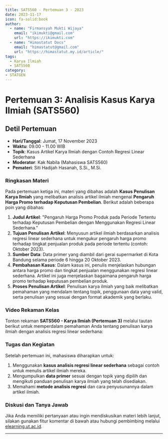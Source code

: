 ```yaml
--- 
title: SATS560 - Pertemuan 3 - 2023
date: 2023-11-17
icon: fa-solid:book
author:
  - name: "Firmansyah Mukti Wijaya"
    email: "ikimukti@gmail.com"
    url: "https://ikimukti.com"
  - name: "Himastatut Docs"
    email: "himastatut@gmail.com"
    url: "https://himastatut.my.id/article/"
tags:
  - Karya Ilmiah
  - SATS560
category:
- STATGEN
--- 
```


# Pertemuan 3: Analisis Kasus Karya Ilmiah (SATS560)

## Detil Pertemuan

- **Hari/Tanggal**: Jumat, 17 November 2023  
- **Waktu**: 09.00 - 11.00 WIB  
- **Topik**: Kasus Artikel Karya Ilmiah dengan Contoh Regresi Linear Sederhana  
- **Moderator**: Kak Nabila (Mahasiswa SATS560)  
- **Pemateri**: Siti Hadijah Hasanah, S.Si., M.Si.

### Ringkasan Materi

Pada pertemuan ketiga ini, materi yang dibahas adalah **Kasus Penulisan Karya Ilmiah** yang melibatkan analisis artikel ilmiah mengenai **Pengaruh Harga Promo terhadap Keputusan Pembelian**. Berikut adalah beberapa poin yang dibahas:

1. **Judul Artikel**: "Pengaruh Harga Promo Produk pada Periode Tertentu terhadap Keputusan Pembelian dengan Menggunakan Regresi Linear Sederhana."
2. **Tujuan Penulisan Artikel**: Menyusun artikel ilmiah berdasarkan analisis regresi linear sederhana untuk mengukur pengaruh harga promo terhadap tingkat penjualan produk pada periode tertentu (contoh: Oktober 2023).
3. **Sumber Data**: Data primer yang diambil dari gerai supermarket di Kota Bandung selama periode 6 hingga 20 Oktober 2023.
4. **Pembahasan Kasus**: Dalam kasus ini, penulis menjelaskan hubungan antara harga promo dan tingkat penjualan menggunakan regresi linear sederhana. Artikel ini juga menjelaskan bagaimana pengaruh harga promo terhadap keputusan pembelian produk.
5. **Proses Penulisan Artikel**: Penulisan karya ilmiah yang baik melibatkan pemahaman yang mendalam tentang topik, penggunaan data yang valid, serta penulisan yang sesuai dengan format akademik yang berlaku.

### Video Rekaman Kelas

Tonton rekaman **SATS560 - Karya Ilmiah (Pertemuan 3)** melalui tautan berikut untuk memperdalam pemahaman Anda tentang penulisan karya ilmiah dengan analisis regresi linear sederhana:

<VidStack  
  src="https://www.youtube.com/watch?v=W-si12v2SHM"  
  title="Tuweb 3 Karya Ilmiah SATS560 - 17 November 2023"
/>

### Tugas dan Kegiatan

Setelah pertemuan ini, mahasiswa diharapkan untuk:

1. Menggunakan **kasus analisis regresi linear sederhana** sebagai contoh untuk menulis artikel ilmiah mereka.
2. Mengumpulkan **data primer** sesuai dengan topik yang dipilih dan mengikuti panduan penulisan karya ilmiah yang telah disediakan.
3. Memahami **metode analisis regresi** dan cara penyusunannya dalam artikel ilmiah.

### Diskusi dan Tanya Jawab

Jika Anda memiliki pertanyaan atau ingin mendiskusikan materi lebih lanjut, silakan gunakan fitur komentar di bawah atau hubungi pembimbing melalui [elearning.ut.ac.id](https://elearning.ut.ac.id).

--- 

<GitContributors />
<GitChangelog />
